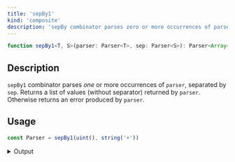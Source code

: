 ```yaml
---
title: 'sepBy1'
kind: 'composite'
description: 'sepBy combinator parses zero or more occurrences of parser, separated by sep. Returns a list of values (without separator) returned by parser.'
---
```


```typescript {{ withLineNumbers: false }}
function sepBy1<T, S>(parser: Parser<T>, sep: Parser<S>): Parser<Array<T>>
```

## Description

`sepBy1` combinator parses *one* or more occurrences of `parser`, separated by `sep`. Returns a list of values (without separator) returned by `parser`. Otherwise returns an error produced by `parser`.

## Usage

```typescript
const Parser = sepBy1(uint(), string('+'))
```

<details>
  <summary>Output</summary>

  ### Success

  ```typescript
  run(Parser).with('1+2+3+4')

  {
    isOk: true,
    pos: 7,
    value: [ 1, 2, 3, 4 ]
  }
  ```

  ```typescript
  run(Parser).with('1-two')

  {
    isOk: true,
    pos: 1,
    value: [ 1 ]
  }
  ```

  ### Failure

  ```typescript
  run(Parser).with('one+two')

  {
    isOk: false,
    pos: 0,
    expected: 'unsigned integer'
  }
  ```
</details>
